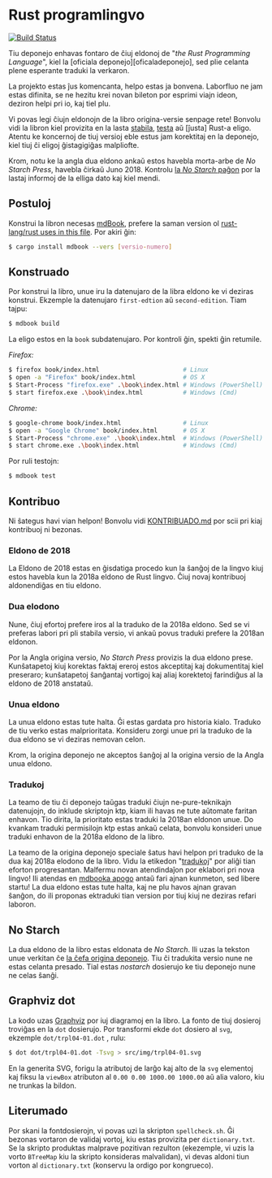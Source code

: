 # Rust programlingvo

[![Build Status](https://travis-ci.org/rust-lang/book.svg?branch=master)](https://travis-ci.org/rust-lang/book)

Tiu deponejo enhavas fontaro de ĉiuj eldonoj de "*the Rust Programming Language*",
kiel la [oficiala deponejo][oficaladeponejo], sed plie celanta plene esperante traduki la verkaron.

[oficialadeponejo]: https://github.com/rust-lang/book

La projekto estas ĵus komencanta, helpo estas ja bonvena. Laborfluo ne jam estas
difinita, se ne hezitu krei novan bileton por esprimi viajn ideon, deziron helpi
pri io, kaj tiel plu.  

Vi povas legi ĉiujn eldonojn de la libro origina-versie senpage rete! 
Bonvolu vidi la libron kiel provizita en la lasta [stabila], [testa] aŭ [ĵusta]
Rust-a eligo.
Atentu ke koncernoj de tiuj versioj eble estus jam korektitaj en la deponejo,
kiel tiuj ĉi eligoj ĝistagigiĝas malpliofte.

[stabila]: https://doc.rust-lang.org/stable/book/
[testa]: https://doc.rust-lang.org/beta/book/
[ĵusa]: https://doc.rust-lang.org/nightly/book/

Krom, notu ke la angla dua eldono ankaŭ estos havebla morta-arbe de *No Starch Press*,
havebla ĉirkaŭ Juno 2018. Kontrolu [la *No Starch* paĝon][nostarch] por la lastaj
informoj de la elliga dato kaj kiel mendi.

[nostarch]: https://nostarch.com/rust

## Postuloj

Konstrui la libron necesas [mdBook], prefere la saman version ol
[rust-lang/rust uses in this file][rust-mdbook]. Por akiri ĝin:

[mdBook]: https://github.com/azerupi/mdBook
[rust-mdbook]: https://github.com/rust-lang/rust/blob/master/src/tools/rustbook/Cargo.toml

```bash
$ cargo install mdbook --vers [versio-numero]
```

## Konstruado

Por konstrui la libro, unue iru la datenujaro de la libra eldono ke vi
deziras konstrui. Ekzemple la datenujaro `first-edtion` aŭ
`second-edition`. Tiam tajpu:

```bash
$ mdbook build
```

La eligo estos en la `book` subdatenujaro. Por kontroli ĝin, spekti ĝin retumile.

_Firefox:_
```bash
$ firefox book/index.html                       # Linux
$ open -a "Firefox" book/index.html             # OS X
$ Start-Process "firefox.exe" .\book\index.html # Windows (PowerShell)
$ start firefox.exe .\book\index.html           # Windows (Cmd)
```

_Chrome:_
```bash
$ google-chrome book/index.html                 # Linux
$ open -a "Google Chrome" book/index.html       # OS X
$ Start-Process "chrome.exe" .\book\index.html  # Windows (PowerShell)
$ start chrome.exe .\book\index.html            # Windows (Cmd)
```

Por ruli testojn:

```bash
$ mdbook test
```

## Kontribuo

Ni ŝategus havi vian helpon! Bonvolu vidi  [KONTRIBUADO.md][kontribuo] por scii
pri kiaj kontribuoj ni bezonas.

### Eldono de 2018

La Eldono de 2018 estas en ĝisdatiga procedo kun la ŝanĝoj de la lingvo kiuj estos
havebla kun la 2018a eldono de Rust lingvo. Ĉiuj novaj kontribuoj aldonendiĝas en
tiu eldono.

### Dua elodono

Nune, ĉiuj efortoj prefere iros al la traduko de la 2018a eldono. Sed se vi preferas
labori pri pli stabila versio, vi ankaŭ povus traduki prefere la 2018an eldonon.

Por la Angla origina versio, *No Starch Press* provizis la dua eldono prese.
Kunŝatapetoj kiuj korektas faktaj ereroj estos akceptitaj kaj dokumentitaj
kiel preseraro; kunŝatapetoj ŝanĝantaj vortigoj kaj aliaj korektetoj farindiĝus
al la eldono de 2018 anstataŭ.

### Unua eldono

La unua eldono estas tute halta. Ĝi estas gardata pro historia kialo. Traduko de tiu verko estas malprioritata.
Konsideru zorgi unue pri la traduko de la dua eldono se vi deziras nemovan celon.

Krom, la origina deponejo ne akceptos ŝanĝoj al la origina versio de la Angla unua eldono.


[kontribuo]: https://github.com/psychoslave/Rust-libro/blob/master/KONTRIBUADO.md

### Tradukoj

La teamo de tiu ĉi deponejo taŭgas traduki ĉiujn ne-pure-teknikajn datenujojn, do inklude skriptojn ktp,
kiam ili havas ne tute aŭtomate faritan enhavon. Tio dirita, la prioritato estas traduki la 2018an eldonon
unue. Do kvankam traduki permisilojn ktp estas ankaŭ celata, bonvolu konsideri unue traduki enhavon de la
2018a eldono de la libro.

La teamo de la origina deponejo speciale ŝatus havi helpon pri traduko de la dua kaj 2018a elodono
de la libro. Vidu la etikedon "[tradukoj]" por aliĝi tian eforton progresantan. Malfermu novan
atendindaĵon por eklabori pri nova lingvo! Ili atendas en [mdbooka apogo] antaŭ fari ajnan kunmeton,
sed libere startu! La dua eldono estas tute halta, kaj ne plu havos ajnan gravan ŝanĝon, do ili
proponas ektraduki tian version por tiuj kiuj ne deziras refari laboron.


[tradukoj]: https://github.com/rust-lang/book/issues?q=is%3Aopen+is%3Aissue+label%3ATranslations
[mdbooka apogo]: https://github.com/azerupi/mdBook/issues/5

## No Starch

La dua eldono de la libro estas eldonata de *No Starch*. Ili uzas la tekston unue verkitan ĉe [la ĉefa origina deponejo](https://github.com/rust-lang/book).
Tiu ĉi tradukita versio nune ne estas celanta presado. Tial estas *nostarch* dosierujo ke tiu deponejo nune ne celas ŝanĝi.

   ## Graphviz dot
   
   La kodo uzas [Graphviz](http://graphviz.org/) por iuj diagramoj en la libro.
   La fonto de tiuj dosieroj troviĝas en la `dot` dosierujo. Por transformi ekde `dot`
   dosiero al `svg`, ekzemple `dot/trpl04-01.dot` , rulu:

   ```bash
   $ dot dot/trpl04-01.dot -Tsvg > src/img/trpl04-01.svg
   ```

   En la generita SVG, forigu la atributoj de larĝo kaj alto de la `svg` elementoj
   kaj fiksu la `viewBox` atributon al `0.00 0.00 1000.00 1000.00` aŭ alia valoro,
   kiu ne trunkas la bildon.

   ## Literumado

   Por skani la fontdosierojn, vi povas uzi la skripton `spellcheck.sh`.
   Ĝi bezonas vortaron de validaj vortoj, kiu estas provizita per `dictionary.txt`.
   Se la skripto produktas malprave pozitivan rezulton (ekezemple, vi uzis la vorto
   `BTreeMap` kiu la skripto konsideras malvalidan), vi devas aldoni tiun vorton al
   `dictionary.txt` (konservu la ordigo por kongrueco).
